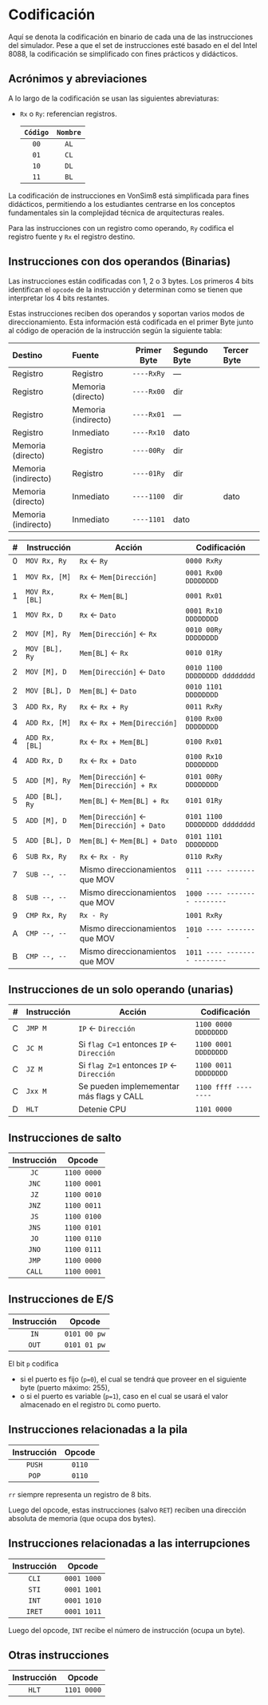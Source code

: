 # Codificación

Aquí se denota la codificación en binario de cada una de las instrucciones del simulador. Pese a que el set de instrucciones esté basado en el del Intel 8088, la codificación se simplificado con fines prácticos y didácticos.

## Acrónimos y abreviaciones

A lo largo de la codificación se usan las siguientes abreviaturas:

- `Rx` o `Ry`: referencian registros.

  | `Código` | `Nombre` |
  | :------: | :------: |
  |   `00`   |   `AL`   |
  |   `01`   |   `CL`   |
  |   `10`   |   `DL`   |
  |   `11`   |   `BL`   |
  
La codificación de instrucciones en VonSim8 está simplificada para fines didácticos, permitiendo a los estudiantes centrarse en los conceptos fundamentales sin la complejidad técnica de arquitecturas reales.

Para las instrucciones con un registro como operando, `Ry` codifica el registro fuente y `Rx` el registro destino.

## Instrucciones con dos operandos (Binarias)

Las instrucciones están codificadas con 1, 2 o 3 bytes. Los primeros 4 bits identifican el `opcode` de la instrucción y determinan como se tienen que interpretar los 4 bits restantes.

Estas instrucciones reciben dos operandos y soportan varios modos de direccionamiento. Esta información está codificada en el primer Byte junto al código de operación de la instrucción según la siguiente tabla:

| Destino                                | Fuente                                 | Primer Byte | Segundo Byte        | Tercer Byte |
| :------------------------------------- | :------------------------------------- | :---------: | :------------------ | :---------- |
| Registro                               | Registro                               | `----RxRy`  | —                   |
| Registro                               | Memoria (directo)                      | `----Rx00`  | dir                 |
| Registro                               | Memoria (indirecto)                    | `----Rx01`  | —                   |
| Registro                               | Inmediato                              | `----Rx10`  | dato                |
| Memoria (directo)                      | Registro                               | `----00Ry`  | dir                 |
| Memoria (indirecto)                    | Registro                               | `----01Ry`  | dir                 |
| Memoria (directo)                      | Inmediato                              | `----1100`  | dir                 | dato        |
| Memoria (indirecto)                    | Inmediato                              | `----1101`  | dato                |


| #   | Instrucción        | Acción                                      | Codificación                  |
| --- | ------------------ | ------------------------------------------- | ----------------------------- |
| 0   | `MOV Rx, Ry`       | `Rx` ← `Ry`                                 | `0000 RxRy`                   |
| 1   | `MOV Rx, [M]`      | `Rx` ← `Mem[Dirección]`                     | `0001 Rx00 DDDDDDDD`          |
| 1   | `MOV Rx, [BL]`     | `Rx` ← `Mem[BL]`                            | `0001 Rx01`                   |
| 1   | `MOV Rx, D`        | `Rx` ← `Dato`                               | `0001 Rx10 DDDDDDDD`          |
| 2   | `MOV [M], Ry`      | `Mem[Dirección]` ← `Rx`                     | `0010 00Ry DDDDDDDD`          |
| 2   | `MOV [BL], Ry`     | `Mem[BL]` ← `Rx`                            | `0010 01Ry`                   |
| 2   | `MOV [M], D`       | `Mem[Dirección]` ← `Dato`                   | `0010 1100 DDDDDDDD dddddddd` |
| 2   | `MOV [BL], D`      | `Mem[BL]` ← `Dato`                          | `0010 1101 DDDDDDDD`          |
| 3   | `ADD Rx, Ry`       | `Rx` ← `Rx + Ry`                            | `0011 RxRy`                   |
| 4   | `ADD Rx, [M]`      | `Rx` ← `Rx + Mem[Dirección]`                | `0100 Rx00 DDDDDDDD`          |
| 4   | `ADD Rx, [BL]`     | `Rx` ← `Rx + Mem[BL]`                       | `0100 Rx01`                   |
| 4   | `ADD Rx, D`        | `Rx` ← `Rx + Dato`                          | `0100 Rx10 DDDDDDDD`          |
| 5   | `ADD [M], Ry`      | `Mem[Dirección]` ← `Mem[Dirección] + Rx`    | `0101 00Ry DDDDDDDD`          |
| 5   | `ADD [BL], Ry`     | `Mem[BL]` ← `Mem[BL] + Rx`                  | `0101 01Ry`                   |
| 5   | `ADD [M], D`       | `Mem[Dirección]` ← `Mem[Dirección] + Dato`  | `0101 1100 DDDDDDDD dddddddd` |
| 5   | `ADD [BL], D`      | `Mem[BL]` ← `Mem[BL] + Dato`                | `0101 1101 DDDDDDDD`          |
| 6   | `SUB Rx, Ry`       | `Rx` ← `Rx - Ry`                            | `0110 RxRy`                   |
| 7   | `SUB --, --`       | Mismo direccionamientos que MOV             | `0111 ---- --------`          |
| 8   | `SUB --, --`       | Mismo direccionamientos que MOV             | `1000 ---- -------- --------` |
| 9   | `CMP Rx, Ry`       | `Rx - Ry`                                   | `1001 RxRy`                   |
| A   | `CMP --, --`       | Mismo direccionamientos que MOV             | `1010 ---- --------`          |
| B   | `CMP --, --`       | Mismo direccionamientos que MOV             | `1011 ---- -------- --------` |


## Instrucciones de un solo operando (unarias) 

| #   | Instrucción        | Acción                                      | Codificación                  |
| --- | ------------------ | ------------------------------------------- | ----------------------------- |
| C   | `JMP M`            | `IP` ← `Dirección`                          | `1100 0000 DDDDDDDD`          |
| C   | `JC M`             | Si `flag C=1` entonces `IP` ← `Dirección`   | `1100 0001 DDDDDDDD`          |
| C   | `JZ M`             | Si `flag Z=1` entonces `IP` ← `Dirección`   | `1100 0011 DDDDDDDD`          |
| C   | `Jxx M`            | Se pueden implemementar más flags y CALL    | `1100 ffff --------`          |
| D   | `HLT  `            | Detenie CPU                                 | `1101 0000`                   |


## Instrucciones de salto

| Instrucción |   Opcode    |
| :---------: | :---------: |
|    `JC`     | `1100 0000` |
|    `JNC`    | `1100 0001` |
|    `JZ`     | `1100 0010` |
|    `JNZ`    | `1100 0011` |
|    `JS`     | `1100 0100` |
|    `JNS`    | `1100 0101` |
|    `JO`     | `1100 0110` |
|    `JNO`    | `1100 0111` |
|    `JMP`    | `1100 0000` |
|   `CALL`    | `1100 0001` |

## Instrucciones de E/S

| Instrucción |    Opcode    |
| :---------: | :----------: |
|    `IN`     | `0101 00 pw` |
|    `OUT`    | `0101 01 pw` |

El bit `p` codifica

- si el puerto es fijo (`p=0`), el cual se tendrá que proveer en el siguiente byte (puerto máximo: 255),
- o si el puerto es variable (`p=1`), caso en el cual se usará el valor almacenado en el registro `DL` como puerto.

## Instrucciones relacionadas a la pila

| Instrucción |   Opcode    |
| :---------: | :---------: |
|   `PUSH`    | `0110` |
|    `POP`    | `0110` |

`rr` siempre representa un registro de 8 bits.

Luego del opcode, estas instrucciones (salvo `RET`) reciben una dirección absoluta de memoria (que ocupa dos bytes).

## Instrucciones relacionadas a las interrupciones

| Instrucción |   Opcode    |
| :---------: | :---------: |
|    `CLI`    | `0001 1000` |
|    `STI`    | `0001 1001` |
|    `INT`    | `0001 1010` |
|   `IRET`    | `0001 1011` |

Luego del opcode, `INT` recibe el número de instrucción (ocupa un byte).

## Otras instrucciones

| Instrucción |   Opcode    |
| :---------: | :---------: |
|    `HLT`    | `1101 0000` |
